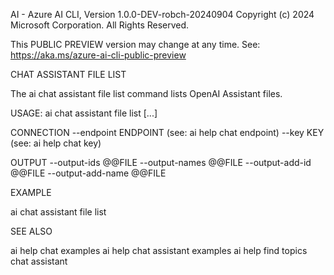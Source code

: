 AI - Azure AI CLI, Version 1.0.0-DEV-robch-20240904
Copyright (c) 2024 Microsoft Corporation. All Rights Reserved.

This PUBLIC PREVIEW version may change at any time.
See: https://aka.ms/azure-ai-cli-public-preview

CHAT ASSISTANT FILE LIST

  The ai chat assistant file list command lists OpenAI Assistant files.

USAGE: ai chat assistant file list [...]

  CONNECTION
    --endpoint ENDPOINT                 (see: ai help chat endpoint)
    --key KEY                           (see: ai help chat key)

  OUTPUT
    --output-ids @@FILE
    --output-names @@FILE
    --output-add-id @@FILE
    --output-add-name @@FILE

EXAMPLE

  ai chat assistant file list

SEE ALSO

  ai help chat examples
  ai help chat assistant examples
  ai help find topics chat assistant

